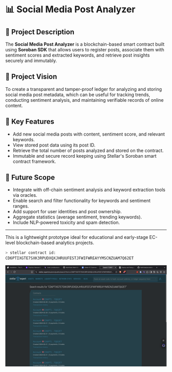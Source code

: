 # 📊 Social Media Post Analyzer

## 🧾 Project Description
The **Social Media Post Analyzer** is a blockchain-based smart contract built using **Soroban SDK** that allows users to register posts, associate them with sentiment scores and extracted keywords, and retrieve post insights securely and immutably.

## 🌟 Project Vision
To create a transparent and tamper-proof ledger for analyzing and storing social media post metadata, which can be useful for tracking trends, conducting sentiment analysis, and maintaining verifiable records of online content.

## 🔑 Key Features
- Add new social media posts with content, sentiment score, and relevant keywords.
- View stored post data using its post ID.
- Retrieve the total number of posts analyzed and stored on the contract.
- Immutable and secure record keeping using Stellar's Soroban smart contract framework.

## 🔮 Future Scope
- Integrate with off-chain sentiment analysis and keyword extraction tools via oracles.
- Enable search and filter functionality for keywords and sentiment ranges.
- Add support for user identities and post ownership.
- Aggregate statistics (average sentiment, trending keywords).
- Include NLP-powered toxicity and spam detection.

---

This is a lightweight prototype ideal for educational and early-stage EC-level blockchain-based analytics projects.


```sh
> stellar contract id: 
CD6PTIXGTE7SXK3RPUDXQXJHRUUFESTJFWIFWREAYYMSCNZUAM7Q62ET
```

![proof of work](proof.png)
